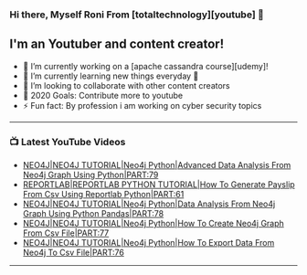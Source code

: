 ### Hi there, Myself Roni From [totaltechnology][youtube] 👋

## I'm an Youtuber and content creator!
- 🔭 I’m currently working on a [apache cassandra course][udemy]!
- 🌱 I’m currently learning new things everyday 🤣
- 👯 I’m looking to collaborate with other content creators
- 🥅 2020 Goals: Contribute more to youtube
- ⚡ Fun fact: By profession i am working on cyber security topics



---

### 📺 Latest YouTube Videos
<!-- YOUTUBE:START -->
- [NEO4J|NEO4J TUTORIAL|Neo4j Python|Advanced Data Analysis From Neo4j Graph Using Python|PART:79](https://www.youtube.com/watch?v=lk3LvJJZLKM)
- [REPORTLAB|REPORTLAB PYTHON TUTORIAL|How To Generate Payslip From Csv Using Reportlab Python|PART:61](https://www.youtube.com/watch?v=ogeZl_LqmqE)
- [NEO4J|NEO4J TUTORIAL|Neo4j Python|Data Analysis From Neo4j Graph Using Python Pandas|PART:78](https://www.youtube.com/watch?v=7pPxNAdQouw)
- [NEO4J|NEO4J TUTORIAL|Neo4j Python|How To Create Neo4j Graph From Csv File|PART:77](https://www.youtube.com/watch?v=Pp-3-Vp3J-c)
- [NEO4J|NEO4J TUTORIAL|Neo4j Python|How To Export Data From Neo4j To Csv File|PART:76](https://www.youtube.com/watch?v=pq0xR5sw8nk)
<!-- YOUTUBE:END -->

---



